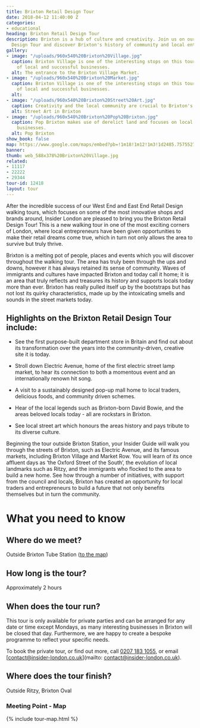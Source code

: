 ```yaml
---
title: Brixton Retail Design Tour
date: 2018-04-12 11:40:00 Z
categories:
- educational
heading: Brixton Retail Design Tour
description: Brixton is a hub of culture and creativity. Join us on our Brixton Retail
  Design Tour and discover Brixton's history of community and local entrepreneurs.
gallery:
- image: "/uploads/960x540%20Brixton%20Village.jpg"
  caption: Brixton Village is one of the interesting stops on this tour with dozens
    of local and successful businesses.
  alt: The entrance to the Brixton Village Market.
- image: "/uploads/960x540%20Brixton%20Market.jpg"
  caption: Brixton Village is one of the interesting stops on this tour with dozens
    of local and successful businesses.
  alt: 
- image: "/uploads/960x540%20Brixton%20Street%20Art.jpg"
  caption: Creativity and the local community are crucial to Brixton's success.
  alt: Street Art in Brixton
- image: "/uploads/960x540%20Brixton%20Pop%20Brixton.jpg"
  caption: Pop Brixton makes use of derelict land and focuses on local and sustainable
    businesses.
  alt: Pop Brixton
show_book: false
map: https://www.google.com/maps/embed?pb=!1m18!1m12!1m3!1d2485.7575527697923!2d-0.1169216841738308!3d51.46260767962773!2m3!1f0!2f0!3f0!3m2!1i1024!2i768!4f13.1!3m3!1m2!1s0x48760467d4180df9%3A0x4d7a0d7493b505a7!2sBrixton+Station!5e0!3m2!1sen!2suk!4v1523535003081
banner: 
thumb: web_588x378%20Brixton%20Village.jpg
related:
- 11117
- 22222
- 29344
tour-id: 12418
layout: tour
---
```


After the incredible success of our West End and East End Retail Design  walking tours, which focuses on some of the most innovative shops and brands around, Insider London are pleased to bring you the Brixton Retail Design Tour! This is a new walking tour in one of the most exciting corners of London, where local entrepreneurs have been given opportunities to make their retail dreams come true, which in turn not only allows the area to survive but truly thrive.

Brixton is a melting pot of people, places and events which you will discover throughout the walking tour. The area has truly been through the ups and downs, however it has always retained its sense of community. Waves of immigrants and cultures have impacted Brixton and today call it home; it is an area that truly reflects and treasures its history and supports locals today more than ever. Brixton has really pulled itself up by the bootstraps but has not lost its quirky characteristics, made up by the intoxicating smells and sounds in the street markets today.

## Highlights on the Brixton Retail Design Tour include:
* See the first purpose-built department store in Britain and find out about its transformation over the years into the community-driven, creative site it is today.

* Stroll down Electric Avenue, home of the first electric street lamp market, to hear its connection to both a momentous event and an internationally renown hit song.

* A visit to a sustainably designed pop-up mall home to local traders, delicious foods, and community driven schemes.

* Hear of the local legends such as Brixton-born David Bowie, and the areas beloved locals today - all are rockstars in Brixton.

* See local street art which honours the areas history and pays tribute to its diverse culture.

Beginning the tour outside Brixton Station, your Insider Guide will walk you through the streets of Brixton, such as Electric Avenue, and its famous markets, including Brixton Village and Market Row. You will learn of its once affluent days as ‘the Oxford Street of the South’, the evolution of local landmarks such as Ritzy, and the immigrants who flocked to the area to build a new home. See how through a number of initiatives, with support from the council and locals, Brixton has created an opportunity for local traders and entrepreneurs to build a future that not only benefits themselves but in turn the community.

# What you need to know

## Where do we meet?
Outside Brixton Tube Station ([to the map](#map))

## How long is the tour?
Approximately 2 hours

## When does the tour run?
This tour is only available for private parties and can be arranged for any date or time except Mondays, as many interesting businesses in Brixton will be closed that day. Furthermore, we are happy to create a bespoke programme to reflect your specific needs.

To book the private tour, or find out more, call [0207 183 1055](tel:02071831055), or email [contact@insider-london.co.uk](mailto: contact@insider-london.co.uk).

## Where does the tour finish?
Outside Ritzy, Brixton Oval

<h3 id="map">Meeting Point - Map</h3>
{% include tour-map.html %}